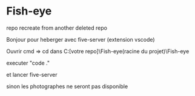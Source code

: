 # Fish-eye
repo recreate from another deleted repo 


Bonjour pour heberger avec five-server (extension vscode)

Ouvrir cmd => cd dans C:\[votre repo]\Fish-eye(racine du projet)\Fish-eye

executer "code ."

et lancer five-server


sinon les photographes ne seront pas disponible

